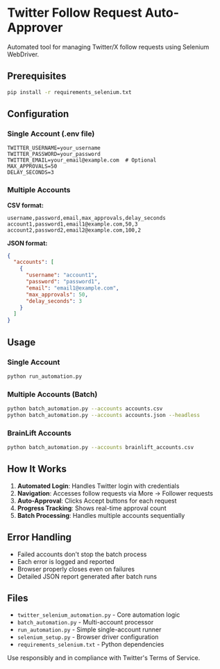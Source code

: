 # Twitter Follow Request Auto-Approver

Automated tool for managing Twitter/X follow requests using Selenium WebDriver.

## Prerequisites

```bash
pip install -r requirements_selenium.txt
```

## Configuration

### Single Account (.env file)
```env
TWITTER_USERNAME=your_username
TWITTER_PASSWORD=your_password
TWITTER_EMAIL=your_email@example.com  # Optional
MAX_APPROVALS=50
DELAY_SECONDS=3
```

### Multiple Accounts

**CSV format:**
```csv
username,password,email,max_approvals,delay_seconds
account1,password1,email1@example.com,50,3
account2,password2,email2@example.com,100,2
```

**JSON format:**
```json
{
  "accounts": [
    {
      "username": "account1",
      "password": "password1",
      "email": "email1@example.com",
      "max_approvals": 50,
      "delay_seconds": 3
    }
  ]
}
```

## Usage

### Single Account
```bash
python run_automation.py
```

### Multiple Accounts (Batch)
```bash
python batch_automation.py --accounts accounts.csv
python batch_automation.py --accounts accounts.json --headless
```

### BrainLift Accounts
```bash
python batch_automation.py --accounts brainlift_accounts.csv
```

## How It Works

1. **Automated Login**: Handles Twitter login with credentials
2. **Navigation**: Accesses follow requests via More → Follower requests
3. **Auto-Approval**: Clicks Accept buttons for each request
4. **Progress Tracking**: Shows real-time approval count
5. **Batch Processing**: Handles multiple accounts sequentially

## Error Handling

- Failed accounts don't stop the batch process
- Each error is logged and reported
- Browser properly closes even on failures
- Detailed JSON report generated after batch runs

## Files

- `twitter_selenium_automation.py` - Core automation logic
- `batch_automation.py` - Multi-account processor
- `run_automation.py` - Simple single-account runner
- `selenium_setup.py` - Browser driver configuration
- `requirements_selenium.txt` - Python dependencies

Use responsibly and in compliance with Twitter's Terms of Service.